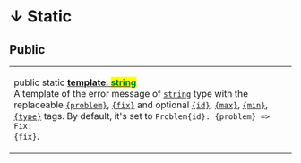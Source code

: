 # ↓ Static

## Public

|                                                                                                                                                                                                                                                                                                                                                                                                                                                                                                                                                                                                                                                                                                                                                                                          |
| ---------------------------------------------------------------------------------------------------------------------------------------------------------------------------------------------------------------------------------------------------------------------------------------------------------------------------------------------------------------------------------------------------------------------------------------------------------------------------------------------------------------------------------------------------------------------------------------------------------------------------------------------------------------------------------------------------------------------------------------------------------------------------------------- |
| <p>public static <a href="static-template.md"><strong>template: </strong><mark style="color:green;"><strong>string</strong></mark></a><br>A template of the error message of <a href="https://developer.mozilla.org/en-US/docs/Web/JavaScript/Reference/Global_Objects/String"><code>string</code></a> type with the replaceable <a href="../constructor.md#problem"><code>{problem}</code></a>, <a href="../constructor.md#fix"><code>{fix}</code></a> and optional <a href="../constructor.md#id"><code>{id}</code></a>, <a href="../constructor.md#max"><code>{max}</code></a>, <a href="../constructor.md#min"><code>{min}</code></a>, <a href="../constructor.md#type"><code>{type}</code></a> tags. By default, it's set to <code>Problem{id}: {problem} => Fix: {fix}</code>.</p> |
